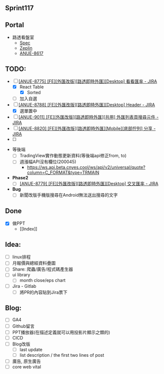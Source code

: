 ## Sprint117

## Portal
 * 路透看盤室
	* [Spec](https://cnyesrd.atlassian.net/wiki/spaces/PS/pages/2175926273)
	 * [Zeplin](https://app.zeplin.io/project/576287bda89e8aa7045cfba5/screen/6535e544b517d3229444d5c5)
	 * [ANUE-8617](https://cnyesrd.atlassian.net/browse/ANUE-8617)

## TODO:
* [ ] [[ANUE-8775] [FE][外匯改版][路透即時外匯][Desktop] 看看匯率 - JIRA](https://cnyesrd.atlassian.net/browse/ANUE-8775)
	* [x] React Table 
		* [x] Sorted
	* [ ] 加入自選
* [ ] [[ANUE-8788] [FE][外匯改版][路透即時外匯][Desktop] Header - JIRA](https://cnyesrd.atlassian.net/browse/ANUE-8788)
	* [x] 選單置中
* [ ] [[ANUE-9011] [FE][外匯改版][路透即時外匯][共用] 外匯列表頁搜尋元件 - JIRA](https://cnyesrd.atlassian.net/browse/ANUE-9011) 
* [ ] [[ANUE-8820] [FE][外匯改版][路透即時外匯][Mobile][底部佇列] 分享 - JIRA](https://cnyesrd.atlassian.net/browse/ANUE-8820)
* [ ] 
* 等後端
	* [ ] TradingView實作動態更新資料(等後端api修正from, to)
	* [ ] 週漲幅API沒有欄位(200045)
		* https://ws.api.beta.cnyes.cool/ws/api/v2/universal/quote?column=C_FORMAT&type=TRMAIN
* **Phase2**
	* [ ] [[ANUE-8779] [FE][外匯改版][路透即時外匯][Desktop] 交叉匯率 - JIRA](https://cnyesrd.atlassian.net/browse/ANUE-8779)
* **Bug**
	* [ ] 新聞改版手機版搜尋在Android無法送出搜尋的文字
	
## Done
* [x] 做PPT
	* [[Index]]


## Idea:
* [ ] linux排程
* [ ] 月報價與總經資料疊圖
* [ ] Share: 爬蟲/廣告/程式碼產生器
* [ ] ui library
	* [ ] month close/eps chart
* [ ] Jira - Gitlab
	* [ ] 將PR的內容貼到Jira票下

## Blog: 
* [ ] GA4
* [ ] Github留言
* [ ] PPT播放器(在描述定義就可以用投影片顯示之類的)
* [ ] CICD
* [ ] Blog改版
	* [ ] last update
	* [ ] list description / the first two lines of post
* [ ] 廣告, 原生廣告
* [ ] core web vital
